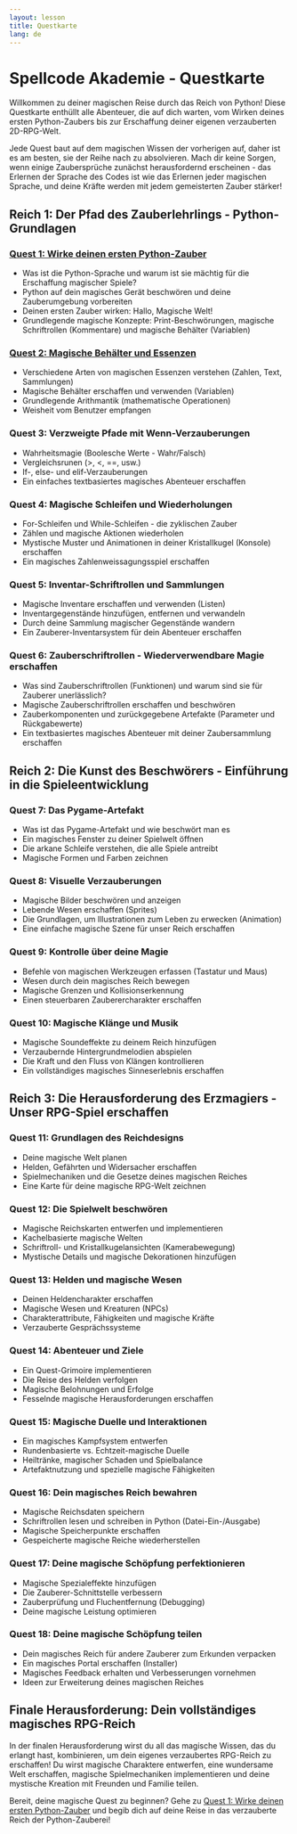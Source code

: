```yaml
---
layout: lesson
title: Questkarte
lang: de
---
```


# Spellcode Akademie - Questkarte

<i class="fas fa-map-marked-alt"></i> Willkommen zu deiner magischen Reise durch das Reich von Python! Diese Questkarte enthüllt alle Abenteuer, die auf dich warten, vom Wirken deines ersten Python-Zaubers bis zur Erschaffung deiner eigenen verzauberten 2D-RPG-Welt.

Jede Quest baut auf dem magischen Wissen der vorherigen auf, daher ist es am besten, sie der Reihe nach zu absolvieren. Mach dir keine Sorgen, wenn einige Zaubersprüche zunächst herausfordernd erscheinen - das Erlernen der Sprache des Codes ist wie das Erlernen jeder magischen Sprache, und deine Kräfte werden mit jedem gemeisterten Zauber stärker!

## Reich 1: Der Pfad des Zauberlehrlings - Python-Grundlagen

### [Quest 1: Wirke deinen ersten Python-Zauber](/Spellcode/lessons/lesson1-de/) <i class="fas fa-wand-magic-sparkles"></i>
- Was ist die Python-Sprache und warum ist sie mächtig für die Erschaffung magischer Spiele?
- Python auf dein magisches Gerät beschwören und deine Zauberumgebung vorbereiten
- Deinen ersten Zauber wirken: Hallo, Magische Welt!
- Grundlegende magische Konzepte: Print-Beschwörungen, magische Schriftrollen (Kommentare) und magische Behälter (Variablen)

### [Quest 2: Magische Behälter und Essenzen](/Spellcode/lessons/lesson2-de/) <i class="fas fa-flask-potion"></i>
- Verschiedene Arten von magischen Essenzen verstehen (Zahlen, Text, Sammlungen)
- Magische Behälter erschaffen und verwenden (Variablen)
- Grundlegende Arithmantik (mathematische Operationen)
- Weisheit vom Benutzer empfangen

### Quest 3: Verzweigte Pfade mit Wenn-Verzauberungen <i class="fas fa-road-fork"></i>
- Wahrheitsmagie (Boolesche Werte - Wahr/Falsch)
- Vergleichsrunen (>, <, ==, usw.)
- If-, else- und elif-Verzauberungen
- Ein einfaches textbasiertes magisches Abenteuer erschaffen

### Quest 4: Magische Schleifen und Wiederholungen <i class="fas fa-repeat"></i>
- For-Schleifen und While-Schleifen - die zyklischen Zauber
- Zählen und magische Aktionen wiederholen
- Mystische Muster und Animationen in deiner Kristallkugel (Konsole) erschaffen
- Ein magisches Zahlenweissagungsspiel erschaffen

### Quest 5: Inventar-Schriftrollen und Sammlungen <i class="fas fa-scroll"></i>
- Magische Inventare erschaffen und verwenden (Listen)
- Inventargegenstände hinzufügen, entfernen und verwandeln
- Durch deine Sammlung magischer Gegenstände wandern
- Ein Zauberer-Inventarsystem für dein Abenteuer erschaffen

### Quest 6: Zauberschriftrollen - Wiederverwendbare Magie erschaffen <i class="fas fa-book-spells"></i>
- Was sind Zauberschriftrollen (Funktionen) und warum sind sie für Zauberer unerlässlich?
- Magische Zauberschriftrollen erschaffen und beschwören
- Zauberkomponenten und zurückgegebene Artefakte (Parameter und Rückgabewerte)
- Ein textbasiertes magisches Abenteuer mit deiner Zaubersammlung erschaffen

## Reich 2: Die Kunst des Beschwörers - Einführung in die Spieleentwicklung

### Quest 7: Das Pygame-Artefakt <i class="fas fa-gamepad"></i>
- Was ist das Pygame-Artefakt und wie beschwört man es
- Ein magisches Fenster zu deiner Spielwelt öffnen
- Die arkane Schleife verstehen, die alle Spiele antreibt
- Magische Formen und Farben zeichnen

### Quest 8: Visuelle Verzauberungen <i class="fas fa-image"></i>
- Magische Bilder beschwören und anzeigen
- Lebende Wesen erschaffen (Sprites)
- Die Grundlagen, um Illustrationen zum Leben zu erwecken (Animation)
- Eine einfache magische Szene für unser Reich erschaffen

### Quest 9: Kontrolle über deine Magie <i class="fas fa-hand-sparkles"></i>
- Befehle von magischen Werkzeugen erfassen (Tastatur und Maus)
- Wesen durch dein magisches Reich bewegen
- Magische Grenzen und Kollisionserkennung
- Einen steuerbaren Zauberercharakter erschaffen

### Quest 10: Magische Klänge und Musik <i class="fas fa-music"></i>
- Magische Soundeffekte zu deinem Reich hinzufügen
- Verzaubernde Hintergrundmelodien abspielen
- Die Kraft und den Fluss von Klängen kontrollieren
- Ein vollständiges magisches Sinneserlebnis erschaffen

## Reich 3: Die Herausforderung des Erzmagiers - Unser RPG-Spiel erschaffen

### Quest 11: Grundlagen des Reichdesigns <i class="fas fa-map"></i>
- Deine magische Welt planen
- Helden, Gefährten und Widersacher erschaffen
- Spielmechaniken und die Gesetze deines magischen Reiches
- Eine Karte für deine magische RPG-Welt zeichnen

### Quest 12: Die Spielwelt beschwören <i class="fas fa-mountain-city"></i>
- Magische Reichskarten entwerfen und implementieren
- Kachelbasierte magische Welten
- Schriftroll- und Kristallkugelansichten (Kamerabewegung)
- Mystische Details und magische Dekorationen hinzufügen

### Quest 13: Helden und magische Wesen <i class="fas fa-user-wizard"></i>
- Deinen Heldencharakter erschaffen
- Magische Wesen und Kreaturen (NPCs)
- Charakterattribute, Fähigkeiten und magische Kräfte
- Verzauberte Gesprächssysteme

### Quest 14: Abenteuer und Ziele <i class="fas fa-trophy"></i>
- Ein Quest-Grimoire implementieren
- Die Reise des Helden verfolgen
- Magische Belohnungen und Erfolge
- Fesselnde magische Herausforderungen erschaffen

### Quest 15: Magische Duelle und Interaktionen <i class="fas fa-wands-sparkles"></i>
- Ein magisches Kampfsystem entwerfen
- Rundenbasierte vs. Echtzeit-magische Duelle
- Heiltränke, magischer Schaden und Spielbalance
- Artefaktnutzung und spezielle magische Fähigkeiten

### Quest 16: Dein magisches Reich bewahren <i class="fas fa-floppy-disk"></i>
- Magische Reichsdaten speichern
- Schriftrollen lesen und schreiben in Python (Datei-Ein-/Ausgabe)
- Magische Speicherpunkte erschaffen
- Gespeicherte magische Reiche wiederherstellen

### Quest 17: Deine magische Schöpfung perfektionieren <i class="fas fa-sparkles"></i>
- Magische Spezialeffekte hinzufügen
- Die Zauberer-Schnittstelle verbessern
- Zauberprüfung und Fluchentfernung (Debugging)
- Deine magische Leistung optimieren

### Quest 18: Deine magische Schöpfung teilen <i class="fas fa-share-nodes"></i>
- Dein magisches Reich für andere Zauberer zum Erkunden verpacken
- Ein magisches Portal erschaffen (Installer)
- Magisches Feedback erhalten und Verbesserungen vornehmen
- Ideen zur Erweiterung deines magischen Reiches

## Finale Herausforderung: Dein vollständiges magisches RPG-Reich <i class="fas fa-castle"></i>

In der finalen Herausforderung wirst du all das magische Wissen, das du erlangt hast, kombinieren, um dein eigenes verzaubertes RPG-Reich zu erschaffen! Du wirst magische Charaktere entwerfen, eine wundersame Welt erschaffen, magische Spielmechaniken implementieren und deine mystische Kreation mit Freunden und Familie teilen.

Bereit, deine magische Quest zu beginnen? Gehe zu [Quest 1: Wirke deinen ersten Python-Zauber](/Spellcode/lessons/lesson1/) und begib dich auf deine Reise in das verzauberte Reich der Python-Zauberei!

